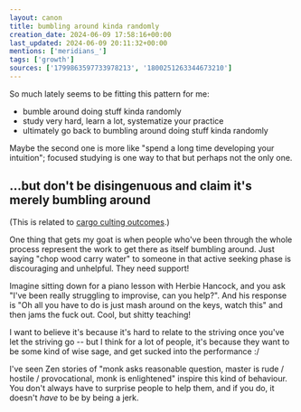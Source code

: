 ```yaml
---
layout: canon
title: bumbling around kinda randomly
creation_date: 2024-06-09 17:58:16+00:00
last_updated: 2024-06-09 20:11:32+00:00
mentions: ['meridians_']
tags: ['growth']
sources: ['1799863597733978213', '1800251263344673210']
---
```


So much lately seems to be fitting this pattern for me:  
  
- bumble around doing stuff kinda randomly  
- study very hard, learn a lot, systematize your practice  
- ultimately go back to bumbling around doing stuff kinda randomly  

Maybe the second one is more like "spend a long time developing your intuition"; focused studying is one way to that but perhaps not the only one.  

## ...but don't be disingenuous and claim it's merely bumbling around

(This is related to [cargo culting outcomes](../cargo-culting-outcomes).)

One thing that gets my goat is when people who've been through the whole process represent the work to get there as itself bumbling around. Just saying "chop wood carry water" to someone in that active seeking phase is discouraging and unhelpful. They need support!  

Imagine sitting down for a piano lesson with Herbie Hancock, and you ask "I've been really struggling to improvise, can you help?". And his response is "Oh all you have to do is just mash around on the keys, watch this" and then jams the fuck out. Cool, but shitty teaching!  

I want to believe it's because it's hard to relate to the striving once you've let the striving go -- but I think for a lot of people, it's because they want to be some kind of wise sage, and get sucked into the performance :/  

I've seen Zen stories of "monk asks reasonable question, master is rude / hostile / provocational, monk is enlightened" inspire this kind of behaviour. You don't always have to surprise people to help them, and if you do, it doesn't *have* to be by being a jerk.
